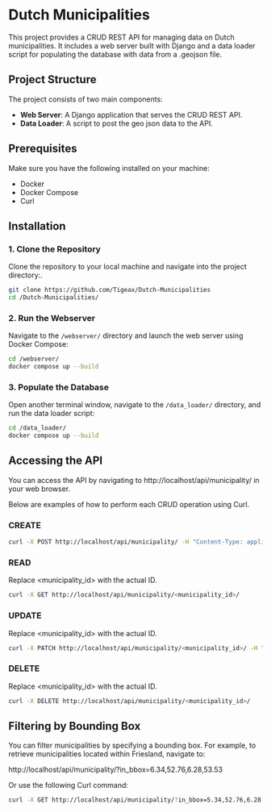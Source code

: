 # Dutch Municipalities

This project provides a CRUD REST API for managing data on Dutch municipalities. It includes a web server built with Django and a data loader script for populating the database with data from a .geojson file.

## Project Structure

The project consists of two main components:

- **Web Server**: A Django application that serves the CRUD REST API.
- **Data Loader**: A script to post the geo json data to the API.

## Prerequisites

Make sure you have the following installed on your machine:

- Docker
- Docker Compose
- Curl

## Installation

### 1. Clone the Repository

Clone the repository to your local machine and navigate into the project directory:.

```bash
git clone https://github.com/Tigeax/Dutch-Municipalities
cd /Dutch-Municipalities/
```

### 2. Run the Webserver

Navigate to the `/webserver/` directory and launch the web server using Docker Compose:

```bash
cd /webserver/
docker compose up --build
```

### 3. Populate the Database

Open another terminal window, navigate to the `/data_loader/` directory, and run the data loader script:

```bash
cd /data_loader/
docker compose up --build
```

## Accessing the API

You can access the API by navigating to http://localhost/api/municipality/ in your web browser.

Below are examples of how to perform each CRUD operation using Curl.

### CREATE

```bash
curl -X POST http://localhost/api/municipality/ -H "Content-Type: application/json" -d "{\"name\": \"New Municipality\", \"geometry\": \"MULTIPOLYGON (((30 10, 40 40, 20 40, 10 20, 30 10)))\"}"
```

### READ

Replace <municipality_id> with the actual ID.

```bash
curl -X GET http://localhost/api/municipality/<municipality_id>/
```

### UPDATE

Replace <municipality_id> with the actual ID.

```bash
curl -X PATCH http://localhost/api/municipality/<municipality_id>/ -H "Content-Type: application/json" -d "{\"name\": \"Renamed Municipality\"}"
```

### DELETE

Replace <municipality_id> with the actual ID.

```bash
curl -X DELETE http://localhost/api/municipality/<municipality_id>/
```

## Filtering by Bounding Box

You can filter municipalities by specifying a bounding box. For example, to retrieve municipalities located within Friesland, navigate to:

http://localhost/api/municipality/?in_bbox=6.34,52.76,6.28,53.53

Or use the following Curl command:

```bash
curl -X GET http://localhost/api/municipality/?in_bbox=5.34,52.76,6.28,53.53
```
